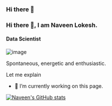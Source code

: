 ### Hi there 👋

### Hi there 👋, I am Naveen Lokesh.
#### Data Scientist

![image](https://user-images.githubusercontent.com/33120664/222905640-46cd6cef-57d0-41bb-8a16-eae04f17264d.png)


Spontaneous, energetic and enthusiastic.

Let me explain

- 🔭 I’m currently working on this page. 





[![Naveen's GitHub stats](https://github-readme-stats.vercel.app/api?username=navlokesh)](https://github.com/anuraghazra/github-readme-stats)
<!--
**navlokesh/navlokesh** is a ✨ _special_ ✨ repository because its `README.md` (this file) appears on your GitHub profile.

Here are some ideas to get you started:

- 🔭 I’m currently working on ...
- 🌱 I’m currently learning ...
- 👯 I’m looking to collaborate on ...
- 🤔 I’m looking for help with ...
- 💬 Ask me about ...
- 📫 How to reach me: ...
- 😄 Pronouns: ...
- ⚡ Fun fact: ...
-->
